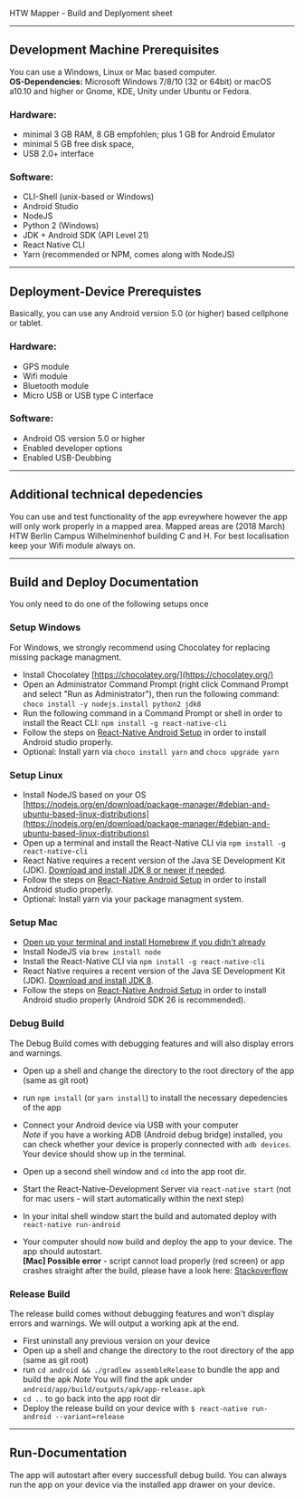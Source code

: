 HTW Mapper - Build and Deplyoment sheet


--------
## Development Machine Prerequisites
You can use a Windows, Linux or Mac based computer. <br>
__OS-Dependencies:__  Microsoft Windows  7/8/10 (32 or 64bit) or macOS a10.10 and higher or Gnome, KDE, Unity under Ubuntu or Fedora.




### Hardware:

+ minimal 3 GB RAM, 8 GB empfohlen; plus 1 GB for Android Emulator
+ minimal 5 GB free disk space,
+ USB 2.0+ interface




### Software:

+ CLI-Shell (unix-based or Windows)
+ Android Studio
+ NodeJS
+ Python 2 (Windows)
+ JDK + Android SDK (API Level 21)
+ React Native CLI
+ Yarn (recommended or NPM, comes along with NodeJS)



--------
## Deployment-Device Prerequistes
Basically, you can use any Android version 5.0 (or higher) based cellphone or tablet.

### Hardware:

+ GPS module
+ Wifi module
+ Bluetooth module
+ Micro USB or USB type C interface




### Software:

+ Android OS version 5.0 or higher
+ Enabled developer options
+ Enabled USB-Deubbing 


--------
## Additional technical depedencies
You can use and test functionality of the app evreywhere however the app will only work properly in a mapped area.
Mapped areas are (2018 March) HTW Berlin Campus Wilhelminenhof building C and H. For best localisation keep your Wifi module always on.

--------
## Build and Deploy Documentation

You only need to do one of the following setups once
### Setup Windows
For Windows, we strongly recommend using Chocolatey for replacing missing package managment.
+ Install Chocolatey [https://chocolatey.org/](https://chocolatey.org/)
+ Open an Administrator Command Prompt (right click Command Prompt and select "Run as Administrator"), then run the following command: 
`choco install -y nodejs.install python2 jdk8`
+ Run the following command in a Command Prompt or shell in order to install the React CLI:
`npm install -g react-native-cli`
+ Follow the steps on [React-Native Android Setup](https://facebook.github.io/react-native/docs/getting-started.html#android-development-environment) in order to install Android studio properly.
+ Optional: Install yarn via `choco install yarn` and `choco upgrade yarn`


### Setup Linux
+ Install NodeJS based on your OS [https://nodejs.org/en/download/package-manager/#debian-and-ubuntu-based-linux-distributions](https://nodejs.org/en/download/package-manager/#debian-and-ubuntu-based-linux-distributions)
+ Open up a terminal and install the React-Native CLI via `npm install -g react-native-cli`
+ React Native requires a recent version of the Java SE Development Kit (JDK). [Download and install JDK 8 or newer if needed](http://www.oracle.com/technetwork/java/javase/downloads/jdk8-downloads-2133151.html).
+ Follow the steps on [React-Native Android Setup](https://facebook.github.io/react-native/docs/getting-started.html#1-install-android-studio) in order to install Android studio properly.
+ Optional: Install yarn via your package managment system.

### Setup Mac
+ [Open up your terminal and install Homebrew if you didn't already](https://brew.sh/)
+ Install NodeJS via `brew install node`
+ Install the React-Native CLI via `npm install -g react-native-cli`
+ React Native requires a recent version of the Java SE Development Kit (JDK). [Download and install JDK 8](http://www.oracle.com/technetwork/java/javase/downloads/jdk8-downloads-2133151.html).
+ Follow the steps on [React-Native Android Setup](https://facebook.github.io/react-native/docs/getting-started.html#java-development-kit) in order to install Android studio properly (Android SDK 26 is recommended).

### Debug Build
The Debug Build comes with debugging features and will also display errors and warnings.

+ Open up a shell and change the directory to the root directory of the app (same as git root)
+ run `npm install` (or `yarn install`) to install the necessary depedencies of the app
+ Connect your Android device via USB with your computer <br>
_Note_ if you have a working ADB (Android debug bridge) installed, you can check whether your device is properly connected with
`adb devices`. Your device should show up in the terminal. 
+ Open up a second shell window and `cd` into the app root dir.
+ Start the React-Native-Development Server via `react-native start` (not for mac users - will start automatically within the next step)
+ In your inital shell window start the build and automated deploy with `react-native run-android`

+ Your computer should now build and deploy the app to your device. The app should autostart. <br>
**[Mac] Possible error** - script cannot load properly (red screen) or app crashes straight after the build, please have a look here: [Stackoverflow](https://stackoverflow.com/questions/44446523/unable-to-load-script-from-assets-index-android-bundle-on-windows) 


### Release Build
The release build comes without debugging features and won't display errors and warnings. 
We will output a working apk at the end.

+ First uninstall any previous version on your device
+ Open up a shell and change the directory to the root directory of the app (same as git root)
+ run `cd android && ./gradlew assembleRelease` to bundle the app and build the apk
_Note_ You will find the apk under `android/app/build/outputs/apk/app-release.apk`
+ `cd ..` to go back into the app root dir
+ Deploy the release build on your device with `$ react-native run-android --variant=release`

--------
## Run-Documentation

The app will autostart after every successfull debug build. 
You can always run the app on your device via the installed app drawer on your device. 